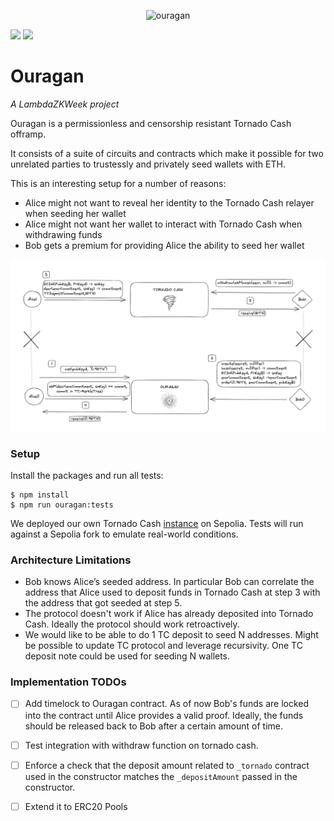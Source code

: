 <p align="center">
<img width="185" alt="ouragan" src="https://github.com/Jubzinas/Ouragan/assets/23149200/7621f927-2c2d-47c7-a665-93d6536b9472">
</p>


![](https://img.shields.io/badge/circom-2.1.6-lightgrey) ![](https://img.shields.io/badge/forge-0.2.0-blue) 

# Ouragan

*A LambdaZKWeek project*

Ouragan is a permissionless and censorship resistant Tornado Cash offramp. 

It consists of a suite of circuits and contracts which make it possible for two unrelated parties to trustessly and privately seed wallets with ETH. 

This is an interesting setup for a number of reasons:
- Alice might not want to reveal her identity to the Tornado Cash relayer when seeding her wallet
- Alice might not want her wallet to interact with Tornado Cash when withdrawing funds
- Bob gets a premium for providing Alice the ability to seed her wallet

![](./imgs/Ouragan_updated.png)

### Setup

Install the packages and run all tests:

```
$ npm install 
$ npm run ouragan:tests
```

We deployed our own Tornado Cash [instance](https://sepolia.etherscan.io/address/0x23d8b4dc62327ee727d1e11feb43cac656c500bd) on Sepolia. Tests will run against a Sepolia fork to emulate real-world conditions.

### Architecture Limitations

- Bob knows Alice’s seeded address. In particular Bob can correlate the address that Alice used to deposit funds in Tornado Cash at step 3 with the address that got seeded at step 5.
- The protocol doesn't work if Alice has already deposited into Tornado Cash. Ideally the protocol should work retroactively.
- We would like to be able to do 1 TC deposit to seed N addresses. Might be possible to update TC protocol and leverage recursivity. One TC deposit note could be used for seeding N wallets.

### Implementation TODOs

- [ ] Add timelock to Ouragan contract. As of now Bob's funds are locked into the contract until Alice provides a valid proof. Ideally, the funds should be released back to Bob after a certain amount of time.
- [ ] Test integration with withdraw function on tornado cash. 
- [ ] Enforce a check that the deposit amount related to `_tornado` contract used in the constructor matches the `_depositAmount` passed in the constructor.
- [ ] Extend it to ERC20 Pools



